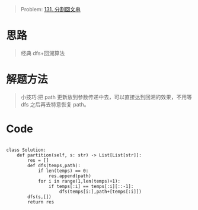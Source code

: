 > Problem: [131. 分割回文串](https://leetcode.cn/problems/palindrome-partitioning/description/)

# 思路

> 经典 dfs+回溯算法

# 解题方法

> 小技巧:把 path 更新放到参数传递中去，可以直接达到回溯的效果，不用等 dfs 之后再去特意恢复 path。

# Code

```Python3 []

class Solution:
    def partition(self, s: str) -> List[List[str]]:
        res = []
        def dfs(temps,path):
            if len(temps) == 0:
                res.append(path)
            for i in range(1,len(temps)+1):
                if temps[:i] == temps[:i][::-1]:
                    dfs(temps[i:],path+[temps[:i]])
        dfs(s,[])
        return res
```
